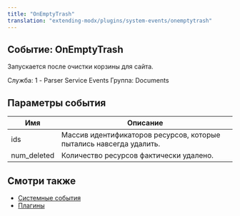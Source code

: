 ```yaml
---
title: "OnEmptyTrash"
translation: "extending-modx/plugins/system-events/onemptytrash"
---
```


## Событие: OnEmptyTrash

Запускается после очистки корзины для сайта.

Служба: 1 - Parser Service Events
Группа: Documents

## Параметры события

| Имя          | Описание                                                            |
| ------------ | ------------------------------------------------------------------- |
| ids          | Массив идентификаторов ресурсов, которые пытались навсегда удалить. |
| num\_deleted | Количество ресурсов фактически удалено.                             |

## Смотри также

- [Системные события](extending-modx/plugins/system-events "Системные события")
- [Плагины](extending-modx/plugins "Плагины")
